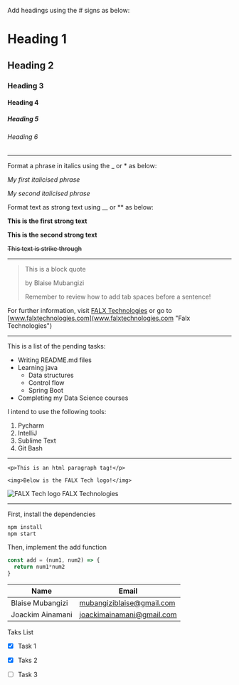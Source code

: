 <!--
Headings: 
 - Use the pound sign for headings
 - One pound sign represents the highest heading level
 - Increment the pound signs to go to the lower heading level
-->

Add headings using the # signs as below:
# Heading 1
## Heading 2
### Heading 3
#### Heading 4
##### Heading 5
###### Heading 6

<!-- Horizontal rule: Use tripple hyphens or underscores -->
___
<!--
Emphasis:
 - Italics use a single asterisk or an underscore.
 - Put at the beginning and at the end of the phrase to italicise
 - More like the html open and close tags
-->

Format a phrase in italics using the _ or * as below:

*My first italicised phrase*

_My second italicised phrase_

<!-- Strong text: Use double asterisks or double underscores -->

Format text as strong text using __ or ** as below:

**This is the first strong text**

__This is the second strong text__

<!-- Strike through: Use double tildes -->

~~This text is strike through~~

<!-- Horizontal rule -->
___

<!-- Blockquote: Use a greater than sign -->

> This is a block quote
> 
>   by Blaise Mubangizi
>
> Remember to review how to add tab spaces before a sentence!

<!-- Links: Use square brackets for text & parentheses for link -->
For further information, visit 
[FALX Technologies](http://falxtechnologies.com) or go to 
[www.falxtechnologies.com](www.falxtechnologies.com "Falx Technologies")

___
<!-- Unordered Lists: Use a single asterisk -->
This is a list of the pending tasks:

* Writing README.md files
* Learning java
  * Data structures
  * Control flow
  * Spring Boot
* Completing my Data Science courses

<!-- Ordered Lists: Use 1. -->
I intend to use the following tools:

1. Pycharm
1. IntelliJ
1. Sublime Text
1. Git Bash

___
<!-- Inline Codeblock: Use backticks-->

`<p>This is an html paragraph tag!</p>`

`<img>Below is the FALX Tech logo!</img>`

<!-- Images are same as links but with an exclamation mark -->
![FALX Tech logo](/favicon.ico)
FALX Technologies

___
<!-- Github Markdown -->

<!-- 
Code blocks: 
 - Use tripple backticks
 - You can specify the language, etc after the opening backticks
-->

First, install the dependencies
```bash
npm install
npm start
```

Then, implement the add function
```javascript
const add = (num1, num2) => {
  return num1*num2
}
```

<!-- Tables: Use pipes and hyphens -->
| Name             | Email                     |
| ---------------- | ------------------------- |
| Blaise Mubangizi | mubangiziblaise@gmail.com |
| Joackim Ainamani | joackimainamani@gmail.com |

<!-- Task lists: [x] for complete, [ ] for pending in a ul -->

Taks List
* [x] Task 1
* [x] Taks 2
* [ ] Task 3

